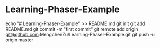 # Learning-Phaser-Example

echo "# Learning-Phaser-Example" >> README.md
git init
git add README.md
git commit -m "first commit"
git remote add origin git@github.com:MengchenZu/Learning-Phaser-Example.git
git push -u origin master
